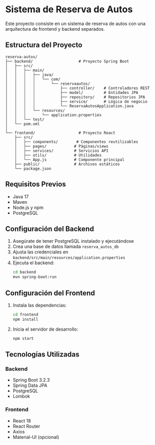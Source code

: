 # Sistema de Reserva de Autos

Este proyecto consiste en un sistema de reserva de autos con una arquitectura de frontend y backend separados.

## Estructura del Proyecto

```
reserva-autos/
├── backend/                    # Proyecto Spring Boot
│   ├── src/
│   │   ├── main/
│   │   │   ├── java/
│   │   │   │   └── com/
│   │   │   │       └── reservaautos/
│   │   │   │           ├── controller/    # Controladores REST
│   │   │   │           ├── model/         # Entidades JPA
│   │   │   │           ├── repository/    # Repositorios JPA
│   │   │   │           ├── service/       # Lógica de negocio
│   │   │   │           └── ReservaAutosApplication.java
│   │   │   └── resources/
│   │   │       └── application.properties
│   │   └── test/
│   └── pom.xml
│
└── frontend/                   # Proyecto React
    ├── src/
    │   ├── components/        # Componentes reutilizables
    │   ├── pages/            # Páginas/views
    │   ├── services/         # Servicios API
    │   ├── utils/            # Utilidades
    │   └── App.js            # Componente principal
    ├── public/               # Archivos estáticos
    └── package.json
```

## Requisitos Previos

- Java 17
- Maven
- Node.js y npm
- PostgreSQL

## Configuración del Backend

1. Asegúrate de tener PostgreSQL instalado y ejecutándose
2. Crea una base de datos llamada `reserva_autos_db`
3. Ajusta las credenciales en `backend/src/main/resources/application.properties`
4. Ejecuta el backend:
   ```bash
   cd backend
   mvn spring-boot:run
   ```

## Configuración del Frontend

1. Instala las dependencias:
   ```bash
   cd frontend
   npm install
   ```
2. Inicia el servidor de desarrollo:
   ```bash
   npm start
   ```

## Tecnologías Utilizadas

### Backend
- Spring Boot 3.2.3
- Spring Data JPA
- PostgreSQL
- Lombok

### Frontend
- React 18
- React Router
- Axios
- Material-UI (opcional) 